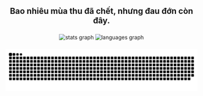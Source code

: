 <div align = "center">
  <h2>Bao nhiêu mùa thu đã chết, nhưng đau đớn còn đây.</h2>
</div>


###

<div align="center">
  <img src="https://github-readme-stats.vercel.app/api?username=ISunDevIl&hide_title=false&hide_rank=false&show_icons=true&include_all_commits=true&count_private=true&disable_animations=false&theme=dracula&locale=en&hide_border=false&order=1" height="150" alt="stats graph"  />
  <img src="https://github-readme-stats.vercel.app/api/top-langs?username=ISunDevIl&locale=en&hide_title=false&layout=compact&card_width=320&langs_count=5&theme=dracula&hide_border=false&order=2" height="150" alt="languages graph"  />
</div>

###

<div align="center">
  <picture>
    <source media="(prefers-color-scheme: dark)" srcset="https://github.com/ISunDevIl/ISunDevIl/blob/output/github-snake-dark.svg" />
    <source media="(prefers-color-scheme: light)" srcset="https://github.com/ISunDevIl/ISunDevIl/blob/output/github-snake.svg" />
    <img alt="github-snake" src="https://github.com/ISunDevIl/ISunDevIl/blob/output/github-snake.svg" />
  </picture>
</div>
  


